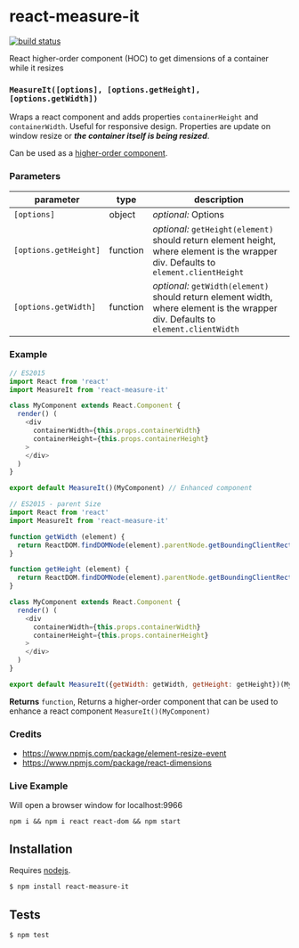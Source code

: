 # react-measure-it

[![build status](https://secure.travis-ci.org/plusacht/react-measure-it.png)](http://travis-ci.org/plusacht/react-measure-it)

React higher-order component (HOC) to get dimensions of a container while it resizes


### `MeasureIt([options], [options.getHeight], [options.getWidth])`

Wraps a react component and adds properties `containerHeight` and
`containerWidth`. Useful for responsive design. Properties are update on
window resize or ___the container itself is being resized___.

Can be used as a
[higher-order component](http://babeljs.io/blog/2015/06/07/react-on-es6-plus/#property-initializers).

### Parameters

| parameter             | type     | description                                                                                                                         |
| --------------------- | -------- | ----------------------------------------------------------------------------------------------------------------------------------- |
| `[options]`           | object   | _optional:_ Options                                                                                                                 |
| `[options.getHeight]` | function | _optional:_ `getHeight(element)` should return element height, where element is the wrapper div. Defaults to `element.clientHeight` |
| `[options.getWidth]`  | function | _optional:_ `getWidth(element)` should return element width, where element is the wrapper div. Defaults to `element.clientWidth`    |


### Example

```js
// ES2015
import React from 'react'
import MeasureIt from 'react-measure-it'

class MyComponent extends React.Component {
  render() (
    <div
      containerWidth={this.props.containerWidth}
      containerHeight={this.props.containerHeight}
    >
    </div>
  )
}

export default MeasureIt()(MyComponent) // Enhanced component
```


```js
// ES2015 - parent Size
import React from 'react'
import MeasureIt from 'react-measure-it'

function getWidth (element) {
  return ReactDOM.findDOMNode(element).parentNode.getBoundingClientRect().width
}

function getHeight (element) {
  return ReactDOM.findDOMNode(element).parentNode.getBoundingClientRect().height
}

class MyComponent extends React.Component {
  render() (
    <div
      containerWidth={this.props.containerWidth}
      containerHeight={this.props.containerHeight}
    >
    </div>
  )
}

export default MeasureIt({getWidth: getWidth, getHeight: getHeight})(MyComponent) // Enhanced component
```


**Returns** `function`, Returns a higher-order component that can be used to enhance a react component `MeasureIt()(MyComponent)`


### Credits
* https://www.npmjs.com/package/element-resize-event
* https://www.npmjs.com/package/react-dimensions


### Live Example

Will open a browser window for localhost:9966

`npm i && npm i react react-dom && npm start`

## Installation

Requires [nodejs](http://nodejs.org/).

```sh
$ npm install react-measure-it
```

## Tests

```sh
$ npm test
```


